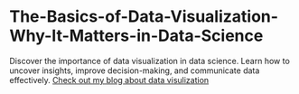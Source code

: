 # The-Basics-of-Data-Visualization-Why-It-Matters-in-Data-Science
Discover the importance of data visualization in data science. Learn how to uncover insights, improve decision-making, and communicate data effectively.
[Check out my blog about data visulization](https://www.tumblr.com/educationalblogmit/772729392224944128/the-basics-of-data-visualization-why-it-matters?source=share)
